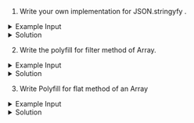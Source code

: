 1. Write your own implementation for JSON.stringyfy .

<details>
  <summary>Example Input</summary>

```
const input = {
 'name': 'Prashant',
 'address' : {
	'city': 'pune',
	'state': 'MH'
 },
 'company': [{
	'name': 'xyz',
	'phone':  {
	'home': 'test1',
	'work': 'test2'
 }
 }]
};
```
</details>

<details>
  <summary>Solution</summary>

```
function stringifyObj(input) {
  let output="";
	if(Array.isArray(input)){
		 output="[";
		 Object.keys(input).forEach(key=>{
	        if(typeof input[key]==='object'){
	             output += `'${stringifyObj(input[key])}'`
	             output += "],"
	        }
	        else{
	             output += `'${key}': '${input[key]}'`;
	             output += ","
	        }
	    })
	}else{
	    output="{";
	    Object.keys(input).forEach(key=>{
	        if(typeof input[key]==='object'){
	             output += `'${key}': '${stringifyObj(input[key])}'`
	             output += "},"
	        }
	        else{
	             output += `'${key}': '${input[key]}'`;
	             output += ","
	        }
	    })
	}
  return output;
}
```
</details>

2. Write the polyfill for filter method of Array.

<details>
  <summary>Example Input</summary>

```
var logicAlbums = [
  {
    name: 'Bobby Tarantino',
    rating: 5,
  },
  { name: 'The Incredible True Story', rating: 4.5 },
  {
    name: 'Supermarket',
    rating: 4.9,
  },
  { name: 'Under Pressure', rating: 5 },
]
```
</details>

<details>
  <summary>Solution</summary>

```
Array.prototype.filterAlbums = function(callback) {
  arr = []
  for (var i = 0; i < this.length; i++) {
    if (callback(this[i])) {
      arr.push(this[i])
    }
  }
  return arr
}
const newAlbums=logicAlbums.filterAlbums(function(album) {
  return album.rating > 4.9 // providing the context here
})

console.log(newAlbums)
```
</details>


3. Write Polyfill for flat method of an Array

<details>
  <summary>Example Input</summary>

```
const input =[ "one", "two",["three","four",["five","six"]]];
```
</details>

<details>
  <summary>Solution</summary>

```
let output=[];
function getFlat(input){
    input.forEach(arr=>{
        if(!Array.isArray(arr)){
            output.push(arr);
        }else{
            getFlat(arr)
        }
    })
}

getFlat(input);
console.log(output);

// Implementation Polyfill function

Array.prototype.myFlat=function(){
     let output=[];
    this.forEach(ar=>{
        if(!Array.isArray(ar)){
            output.push(ar);
        }else{
           output= output.concat(ar.myFlat() )
        }
    })
    return output;
}

console.log(input.myFlat())
```
</details>

